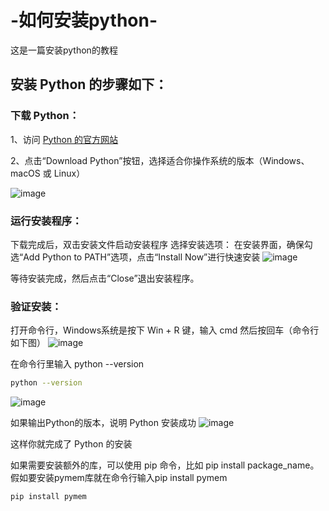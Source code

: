 # -如何安装python-
这是一篇安装python的教程

## 安装 Python 的步骤如下：
### 下载 Python：
1、访问 [Python 的官方网站](https://www.python.org/downloads/)

2、点击“Download Python”按钮，选择适合你操作系统的版本（Windows、macOS 或 Linux）

![image](https://github.com/user-attachments/assets/70023b12-66a7-4ca3-aa49-4faff615d864)


### 运行安装程序：

下载完成后，双击安装文件启动安装程序
选择安装选项：
在安装界面，确保勾选“Add Python to PATH”选项，点击“Install Now”进行快速安装
![image](https://github.com/user-attachments/assets/cbc30675-6302-4756-9936-f3540ad2156b)


等待安装完成，然后点击“Close”退出安装程序。
### 验证安装：
打开命令行，Windows系统是按下 Win + R 键，输入 cmd 然后按回车（命令行如下图）
![image](https://github.com/user-attachments/assets/20b39fd2-cb5f-4737-9ee8-4694ad37405b)

在命令行里输入 python --version
```bash
python --version
```
![image](https://github.com/user-attachments/assets/df8e5cd5-34c8-4ceb-9ebe-b29c6f4160b1)


如果输出Python的版本，说明 Python 安装成功
![image](https://github.com/user-attachments/assets/1dc8b890-eeb9-4bb5-a15d-d51eafc42894)






这样你就完成了 Python 的安装

如果需要安装额外的库，可以使用 pip 命令，比如 pip install package_name。
假如要安装pymem库就在命令行输入pip install pymem
```bash
pip install pymem
```




